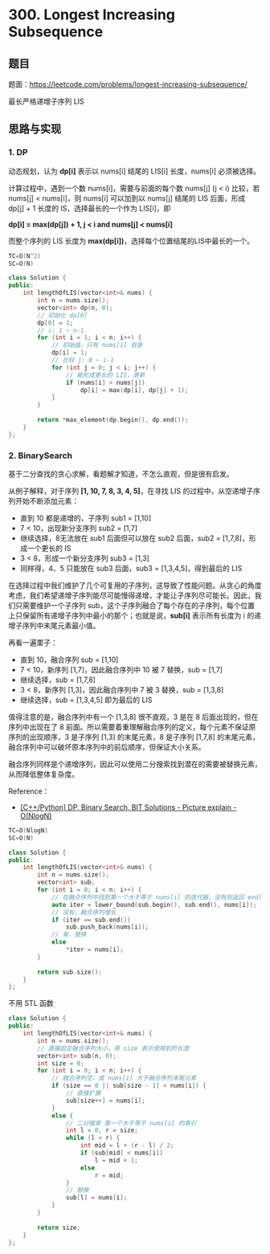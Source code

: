 # 300. Longest Increasing Subsequence

## 题目

题面：https://leetcode.com/problems/longest-increasing-subsequence/

最长严格递增子序列 LIS

## 思路与实现

### 1. DP

动态规划，认为 **dp[i]** 表示以 nums[i] 结尾的 LIS[i] 长度，nums[i] 必须被选择。

计算过程中，遇到一个数 nums[i]，需要与前面的每个数 nums[j] (j < i) 比较，若 nums[j] < nums[i]，则 nums[i] 可以加到以 nums[j] 结尾的 LIS 后面，形成 dp[j] + 1 长度的 IS，选择最长的一个作为 LIS[i]，即

**dp[i] = max(dp[j]) + 1, j < i and nums[j] < nums[i]**

而整个序列的 LIS 长度为 **max(dp[i])**，选择每个位置结尾的LIS中最长的一个。

``` C++
TC=O(N^2)
SC=O(N)

class Solution {
public:
    int lengthOfLIS(vector<int>& nums) {
        int n = nums.size();
        vector<int> dp(n, 0);
        // 初始化 dp[0]
        dp[0] = 1;
        // i: 1 ~ n-1
        for (int i = 1; i < n; i++) {
            // 初始值，只有 nums[i] 自身
            dp[i] = 1;
            // 比较 j: 0 ~ i-1
            for (int j = 0; j < i; j++) {
                // 能形成更长的 LIS，更新
                if (nums[i] > nums[j])
                    dp[i] = max(dp[i], dp[j] + 1);
            }
        }
        
        return *max_element(dp.begin(), dp.end());
    }
};
```

### 2. BinarySearch

基于二分查找的贪心求解，看题解才知道，不怎么直观，但是很有启发。

从例子解释，对于序列 **[1, 10, 7, 8, 3, 4, 5]**，在寻找 LIS 的过程中，从空递增子序列开始不断添加元素：

* 直到 10 都是递增的，子序列 sub1 = [1,10]
* 7 < 10，出现新分支序列 sub2 = [1,7]
* 继续选择，8无法放在 sub1 后面但可以放在 sub2 后面，sub2 = [1,7,8]，形成一个更长的 IS
* 3 < 8，形成一个新分支序列 sub3 = [1,3]
* 同样得，4、5 只能放在 sub3 后面，sub3 = [1,3,4,5]，得到最后的 LIS

在选择过程中我们维护了几个可复用的子序列，这导致了性能问题。从贪心的角度考虑，我们希望递增子序列能尽可能慢得递增，才能让子序列尽可能长。因此，我们只需要维护一个子序列 sub，这个子序列融合了每个存在的子序列，每个位置上只保留所有递增子序列中最小的那个；也就是说，**sub[i]** 表示所有长度为 i 的递增子序列中末尾元素最小值。

再看一遍栗子：

* 直到 10，融合序列 sub = [1,10]
* 7 < 10，新序列 [1,7]，因此融合序列中 10 被 7 替换，sub = [1,7]
* 继续选择，sub = [1,7,8]
* 3 < 8，新序列 [1,3]，因此融合序列中 7 被 3 替换，sub = [1,3,8]
* 继续选择，sub = [1,3,4,5] 即为最后的 LIS

值得注意的是，融合序列中有一个 [1,3,8] 很不直观，3 是在 8 后面出现的，但在序列中出现在了 8 前面。所以需要着重理解融合序列的定义，每个元素不保证原序列的出现顺序，3 是子序列 [1,3] 的末尾元素，8 是子序列 [1,7,8] 的末尾元素，融合序列中可以破坏原本序列中的前后顺序，但保证大小关系。

融合序列同样是个递增序列，因此可以使用二分搜索找到潜在的需要被替换元素，从而降低整体复杂度。

Reference：
* [[C++/Python] DP, Binary Search, BIT Solutions - Picture explain - O(NlogN)](https://leetcode.com/problems/longest-increasing-subsequence/discuss/1326308/C%2B%2BPython-DP-Binary-Search-BIT-Solutions-Picture-explain-O(NlogN))
``` C++
TC=O(NlogN)
SC=O(N)

class Solution {
public:
    int lengthOfLIS(vector<int>& nums) {
        int n = nums.size();
        vector<int> sub;
        for (int i = 0; i < n; i++) {
            // 在融合序列中找到第一个大于等于 nums[i] 的迭代器，没有则返回 end()
            auto iter = lower_bound(sub.begin(), sub.end(), nums[i]);
            // 没有，融合序列增长
            if (iter == sub.end())
                sub.push_back(nums[i]);
            // 有，替换
            else
                *iter = nums[i];
        }
        
        return sub.size();
    }
};
```

不用 STL 函数

``` C++
class Solution {
public:
    int lengthOfLIS(vector<int>& nums) {
        int n = nums.size();
        // 直接固定融合序列大小，用 size 表示使用到的长度
        vector<int> sub(n, 0);
        int size = 0;
        for (int i = 0; i < n; i++) {
            // 融合序列空，或 nums[i] 大于融合序列末尾元素
            if (size == 0 || sub[size - 1] < nums[i]) {
                // 直接扩展
                sub[size++] = nums[i];
            }
            else {
                // 二分搜索 第一个大于等于 nums[i] 的索引
                int l = 0, r = size;
                while (l < r) {
                    int mid = l + (r - l) / 2;
                    if (sub[mid] < nums[i])
                        l = mid + 1;
                    else
                        r = mid;
                }
                // 替换
                sub[l] = nums[i];
            }
        }
        
        return size;
    }
};
```

